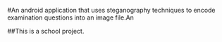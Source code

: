 
#An android application that uses steganography techniques to encode examination questions into an image file.An

##This is a school project.
